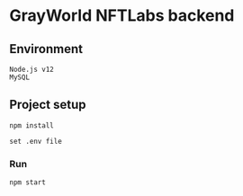 # GrayWorld NFTLabs backend

## Environment
```
Node.js v12
MySQL
```

## Project setup
```
npm install
```
```
set .env file
```


### Run
```
npm start
```